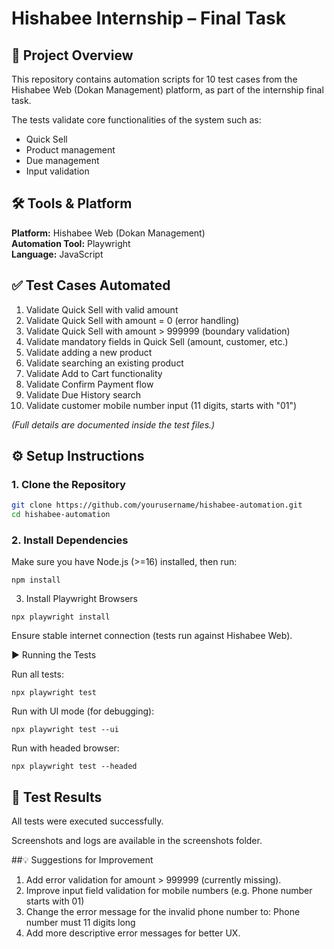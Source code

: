 # Hishabee Internship – Final Task

## 📌 Project Overview

This repository contains automation scripts for 10 test cases from the Hishabee Web (Dokan Management) platform, as part of the internship final task.

The tests validate core functionalities of the system such as:
- Quick Sell
- Product management
- Due management
- Input validation

## 🛠️ Tools & Platform

**Platform:** Hishabee Web (Dokan Management)  
**Automation Tool:** Playwright  
**Language:** JavaScript  

## ✅ Test Cases Automated

1. Validate Quick Sell with valid amount
2. Validate Quick Sell with amount = 0 (error handling)
3. Validate Quick Sell with amount > 999999 (boundary validation)
4. Validate mandatory fields in Quick Sell (amount, customer, etc.)
5. Validate adding a new product
6. Validate searching an existing product
7. Validate Add to Cart functionality
8. Validate Confirm Payment flow
9. Validate Due History search
10. Validate customer mobile number input (11 digits, starts with "01")

*(Full details are documented inside the test files.)*

## ⚙️ Setup Instructions

### 1. Clone the Repository
```bash
git clone https://github.com/yourusername/hishabee-automation.git
cd hishabee-automation
```
### 2. Install Dependencies

Make sure you have Node.js (>=16) installed, then run:
```
npm install
```
3. Install Playwright Browsers
```
npx playwright install
```
Ensure stable internet connection (tests run against Hishabee Web).

▶️ Running the Tests

Run all tests:
```
npx playwright test
```
Run with UI mode (for debugging):
```
npx playwright test --ui
```
Run with headed browser:
```
npx playwright test --headed
```
## 📸 Test Results

All tests were executed successfully.

Screenshots and logs are available in the screenshots folder.

##💡 Suggestions for Improvement

1. Add error validation for amount > 999999 (currently missing).
2. Improve input field validation for mobile numbers (e.g. Phone number starts with 01)
3. Change the error message for the invalid phone number to: Phone number must 11 digits long
4. Add more descriptive error messages for better UX.
